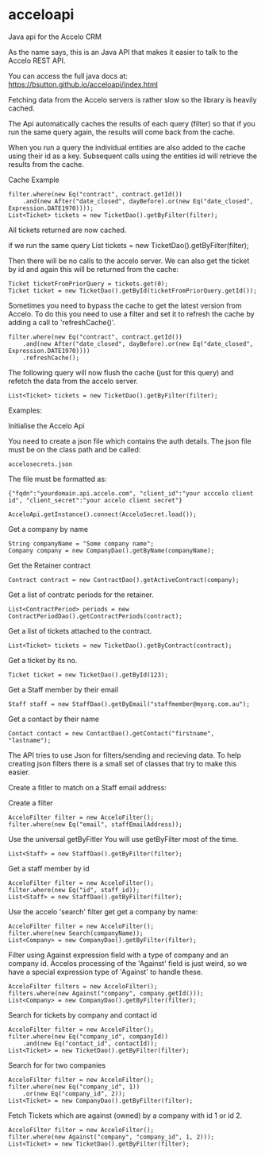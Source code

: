 # acceloapi
Java api for the Accelo CRM

As the name says, this is an Java API that makes it easier to talk to the Accelo REST API.

You can access the full java docs at: https://bsutton.github.io/acceloapi/index.html

Fetching data from the Accelo servers is rather slow so the library is heavily cached.

The Api automatically caches the results of each query (filter) so that if you run the same query again, the results will come back from the cache.

When you run a query the individual entities are also added to the cache using their id as a key. Subsequent calls using the entities id will retrieve the results from the cache. 	

Cache Example

	filter.where(new Eq("contract", contract.getId())
		.and(new After("date_closed", dayBefore).or(new Eq("date_closed", Expression.DATE1970))));
	List<Ticket> tickets = new TicketDao().getByFilter(filter);

All tickets returned are now cached.

if we run the same query
	List<Ticket> tickets = new TicketDao().getByFilter(filter);

Then there will be no calls to the accelo server.
We can also get the ticket by id and again this will be returned from the cache:

	Ticket ticketFromPriorQuery = tickets.get(0);
	Ticket ticket = new TicketDao().getById(ticketFromPriorQuery.getId());

Sometimes you need to bypass the cache to get the latest version from Accelo.
To do this you need to use a filter and set it to refresh the cache by adding a call to 'refreshCache()'.

	filter.where(new Eq("contract", contract.getId())
		.and(new After("date_closed", dayBefore).or(new Eq("date_closed", Expression.DATE1970))))
		.refreshCache();

The following query will now flush the cache (just for this query) and refetch the data from the accelo server.

	List<Ticket> tickets = new TicketDao().getByFilter(filter);

Examples:

Initialise the Accelo Api

You need to create a json file which contains the auth details. The json file must be on the class path and be called:

	accelosecrets.json

The file must be formatted as:

	{"fqdn":"yourdomain.api.accelo.com", "client_id":"your acccelo client id", "client_secret":"your accelo client secret"}

    AcceloApi.getInstance().connect(AcceloSecret.load());

Get a company by name

    String companyName = "Some company name";
    Company company = new CompanyDao().getByName(companyName);

Get the Retainer contract

    Contract contract = new ContractDao().getActiveContract(company);

Get a list of contratc periods for the retainer.

    List<ContractPeriod> periods = new ContractPeriodDao().getContractPeriods(contract);

Get a list of tickets attached to the contract.

    List<Ticket> tickets = new TicketDao().getByContract(contract);

Get a ticket by its no.

    Ticket ticket = new TicketDao().getById(123);

Get a Staff member by their email

    Staff staff = new StaffDao().getByEmail("staffmember@myorg.com.au");

Get a contact by their name

    Contact contact = new ContactDao().getContact("firstname", "lastname");

The API tries to use Json for filters/sending and recieving data. 
To help creating json filters there is a small set of classes that try to make this easier. 

Create a fitler to match on a Staff email address:

Create a filter

	AcceloFilter filter = new AcceloFilter();
	filter.where(new Eq("email", staffEmailAddress));

Use the universal getByFitler 
You will use getByFilter most of the time.

	List<Staff> = new StaffDao().getByFilter(filter);

Get a staff member by id

	AcceloFilter filter = new AcceloFilter();
	filter.where(new Eq("id", staff_id));
	List<Staff> = new StaffDao().getByFilter(filter);

Use the accelo 'search' filter get get a company by name:

	AcceloFilter filter = new AcceloFilter();
	filter.where(new Search(companyName));
	List<Company> = new CompanyDao().getByFilter(filter);


Filter using Against expression field with a type of company and an company id.
Accelos processing of the 'Against' field is just weird, so 
we have a special expression type of 'Against' to handle these.

	AcceloFilter filters = new AcceloFilter();
	filters.where(new Against("company", company.getId()));
	List<Company> = new CompanyDao().getByFilter(filter);

Search for tickets by company and contact id

	AcceloFilter filter = new AcceloFilter();
	filter.where(new Eq("company_id", companyId))
		.and(new Eq("contact_id", contactId));
	List<Ticket> = new TicketDao().getByFilter(filter);

Search for for two companies 

	AcceloFilter filter = new AcceloFilter();
	filter.where(new Eq("company_id", 1))
		.or(new Eq("company_id", 2));
	List<Ticket> = new CompanyDao().getByFilter(filter);
	
	
Fetch Tickets which are against (owned) by a company with id 1 or id 2.

	AcceloFilter filter = new AcceloFilter();
	filter.where(new Against("company", "company_id", 1, 2)));
	List<Ticket> = new TicketDao().getByFilter(filter);   
